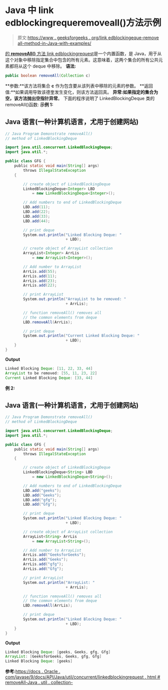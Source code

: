 # Java 中 link edblockingrequeremoveall()方法示例

> 原文:[https://www . geeksforgeeks . org/link edblockingeque-remove all-method-in-Java-with-examples/](https://www.geeksforgeeks.org/linkedblockingdeque-removeall-method-in-java-with-examples/)

[的 **removeAll()** 方法 link edblockingrequest](https://www.geeksforgeeks.org/linkedblockingdeque-in-java-with-examples/)是一个内置函数，是 Java，用于从这个对象中移除指定集合中包含的所有元素。这意味着，这两个集合的所有公共元素都将从这个 deque 中移除。
**语法:**

```java
public boolean removeAll(Collection c)
```

**参数:**该方法将集合 **c** 作为包含要从该列表中移除的元素的参数。
**返回值:**如果调用导致该德奎发生变化，则该方法返回真。
**异常:**如果指定的集合为空，该方法抛出**空指针异常**。
下面的程序说明了 LinkedBlockingDeque 类的 removeAll()函数:
**示例 1:**

## Java 语言(一种计算机语言，尤用于创建网站)

```java
// Java Program Demonstrate removeAll()
// method of LinkedBlockingDeque

import java.util.concurrent.LinkedBlockingDeque;
import java.util.*;

public class GFG {
    public static void main(String[] args)
        throws IllegalStateException
    {

        // create object of LinkedBlockingDeque
        LinkedBlockingDeque<Integer> LBD
            = new LinkedBlockingDeque<Integer>();

        // Add numbers to end of LinkedBlockingDeque
        LBD.add(11);
        LBD.add(22);
        LBD.add(33);
        LBD.add(44);

        // print deque
        System.out.println("Linked Blocking Deque: "
                           + LBD);

        // create object of ArrayList collection
        ArrayList<Integer> ArrLis
            = new ArrayList<Integer>();

        // Add number to ArrayList
        ArrLis.add(55);
        ArrLis.add(11);
        ArrLis.add(23);
        ArrLis.add(22);

        // print ArrayList
        System.out.println("ArrayList to be removed: "
                           + ArrLis);

        // function removeAll() removes all
        // the common elements from deque
        LBD.removeAll(ArrLis);

        // print deque
        System.out.println("Current Linked Blocking Deque: "
                           + LBD);
    }
}
```

**Output**

```java
Linked Blocking Deque: [11, 22, 33, 44]
ArrayList to be removed: [55, 11, 23, 22]
Current Linked Blocking Deque: [33, 44]
```

**例 2:**

## Java 语言(一种计算机语言，尤用于创建网站)

```java
// Java Program Demonstrate removeAll()
// method of LinkedBlockingDeque

import java.util.concurrent.LinkedBlockingDeque;
import java.util.*;

public class GFG {
    public static void main(String[] args)
        throws IllegalStateException
    {

        // create object of LinkedBlockingDeque
        LinkedBlockingDeque<String> LBD
            = new LinkedBlockingDeque<String>();

        // Add numbers to end of LinkedBlockingDeque
        LBD.add("geeks");
        LBD.add("Geeks");
        LBD.add("gfg");
        LBD.add("Gfg");

        // print deque
        System.out.println("Linked Blocking Deque: "
                           + LBD);

        // create object of ArrayList collection
        ArrayList<String> ArrLis
            = new ArrayList<String>();

        // Add number to ArrayList
        ArrLis.add("GeeksforGeeks");
        ArrLis.add("Geeks");
        ArrLis.add("gfg");
        ArrLis.add("Gfg");

        // print ArrayList
        System.out.println("ArrayList: "
                           + ArrLis);

        // function removeAll() removes all
        // the common elements from deque
        LBD.removeAll(ArrLis);

        // print deque
        System.out.println("Linked Blocking Deque: "
                           + LBD);
    }
}
```

**Output**

```java
Linked Blocking Deque: [geeks, Geeks, gfg, Gfg]
ArrayList: [GeeksforGeeks, Geeks, gfg, Gfg]
Linked Blocking Deque: [geeks]
```

**参考:**[https://docs . Oracle . com/javase/9/docs/API/Java/util/concurrent/linkedblockingrequest . html # removeAll-Java . util . collection-](https://docs.oracle.com/javase/9/docs/api/java/util/concurrent/LinkedBlockingDeque.html#removeAll-java.util.Collection-)